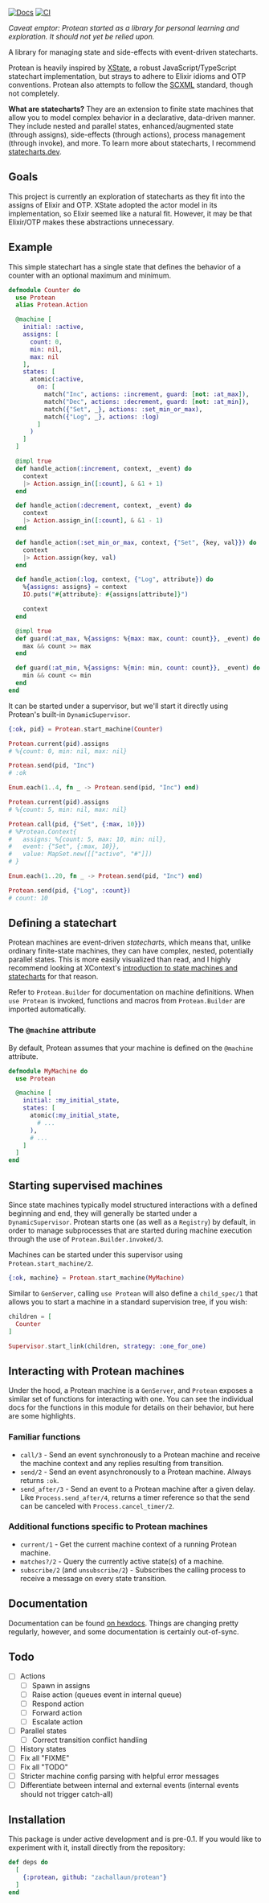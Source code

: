 [![Docs](https://img.shields.io/badge/hexdocs.pm-Docs-informational)](https://hexdocs.pm/protean/) [![CI](https://github.com/zachallaun/protean/actions/workflows/ci.yml/badge.svg)](https://github.com/zachallaun/protean/actions/workflows/ci.yml)

<!-- MDOC !-->

_Caveat emptor: Protean started as a library for personal learning and exploration. It should not yet be relied upon._

A library for managing state and side-effects with event-driven statecharts.

Protean is heavily inspired by [XState](https://xstate.js.org/docs/), a robust JavaScript/TypeScript statechart implementation, but strays to adhere to Elixir idioms and OTP conventions.
Protean also attempts to follow the [SCXML](https://www.w3.org/TR/scxml/) standard, though not completely.

**What are statecharts?**
They are an extension to finite state machines that allow you to model complex behavior in a declarative, data-driven manner.
They include nested and parallel states, enhanced/augmented state (through assigns), side-effects (through actions), process management (through invoke), and more.
To learn more about statecharts, I recommend [statecharts.dev](https://statecharts.dev/).

## Goals

This project is currently an exploration of statecharts as they fit into the assigns of Elixir and OTP.
XState adopted the actor model in its implementation, so Elixir seemed like a natural fit.
However, it may be that Elixir/OTP makes these abstractions unnecessary.

## Example

This simple statechart has a single state that defines the behavior of a counter with an optional maximum and minimum.

```elixir
defmodule Counter do
  use Protean
  alias Protean.Action

  @machine [
    initial: :active,
    assigns: [
      count: 0,
      min: nil,
      max: nil
    ],
    states: [
      atomic(:active,
        on: [
          match("Inc", actions: :increment, guard: [not: :at_max]),
          match("Dec", actions: :decrement, guard: [not: :at_min]),
          match({"Set", _}, actions: :set_min_or_max),
          match({"Log", _}, actions: :log)
        ]
      )
    ]
  ]

  @impl true
  def handle_action(:increment, context, _event) do
    context
    |> Action.assign_in([:count], & &1 + 1)
  end

  def handle_action(:decrement, context, _event) do
    context
    |> Action.assign_in([:count], & &1 - 1)
  end

  def handle_action(:set_min_or_max, context, {"Set", {key, val}}) do
    context
    |> Action.assign(key, val)
  end

  def handle_action(:log, context, {"Log", attribute}) do
    %{assigns: assigns} = context
    IO.puts("#{attribute}: #{assigns[attribute]}")

    context
  end

  @impl true
  def guard(:at_max, %{assigns: %{max: max, count: count}}, _event) do
    max && count >= max
  end

  def guard(:at_min, %{assigns: %{min: min, count: count}}, _event) do
    min && count <= min
  end
end
```

It can be started under a supervisor, but we'll start it directly using Protean's built-in `DynamicSupervisor`.

```elixir
{:ok, pid} = Protean.start_machine(Counter)

Protean.current(pid).assigns
# %{count: 0, min: nil, max: nil}

Protean.send(pid, "Inc")
# :ok

Enum.each(1..4, fn _ -> Protean.send(pid, "Inc") end)

Protean.current(pid).assigns
# %{count: 5, min: nil, max: nil}

Protean.call(pid, {"Set", {:max, 10}})
# %Protean.Context{
#   assigns: %{count: 5, max: 10, min: nil},
#   event: {"Set", {:max, 10}},
#   value: MapSet.new([["active", "#"]])
# }

Enum.each(1..20, fn _ -> Protean.send(pid, "Inc") end)

Protean.send(pid, {"Log", :count})
# count: 10
```

## Defining a statechart

Protean machines are event-driven _statecharts_, which means that, unlike ordinary finite-state machines, they can have complex, nested, potentially parallel states.
This is more easily visualized than read, and I highly recommend looking at XContext's [introduction to state machines and statecharts](https://xstate.js.org/docs/guides/introduction-to-state-machines-and-statecharts/) for that reason.

Refer to `Protean.Builder` for documentation on machine definitions.
When `use Protean` is invoked, functions and macros from `Protean.Builder` are imported automatically.

### The `@machine` attribute

By default, Protean assumes that your machine is defined on the `@machine` attribute.

```elixir
defmodule MyMachine do
  use Protean

  @machine [
    initial: :my_initial_state,
    states: [
      atomic(:my_initial_state,
        # ...
      ),
      # ...
    ]
  ]
end
```

## Starting supervised machines

Since state machines typically model structured interactions with a defined beginning and end, they will generally be started under a `DynamicSupervisor`.
Protean starts one (as well as a `Registry`) by default, in order to manage subprocesses that are started during machine execution through the use of `Protean.Builder.invoked/3`.

Machines can be started under this supervisor using `Protean.start_machine/2`.

```elixir
{:ok, machine} = Protean.start_machine(MyMachine)
```

Similar to `GenServer`, calling `use Protean` will also define a `child_spec/1` that allows you to start a machine in a standard supervision tree, if you wish:

```elixir
children = [
  Counter
]

Supervisor.start_link(children, strategy: :one_for_one)
```

## Interacting with Protean machines

Under the hood, a Protean machine is a `GenServer`, and `Protean` exposes a similar set of functions for interacting with one.
You can see the individual docs for the functions in this module for details on their behavior, but here are some highlights.

### Familiar functions

* `call/3` - Send an event synchronously to a Protean machine and receive the machine context and any replies resulting from transition.
* `send/2` - Send an event asynchronously to a Protean machine. Always returns `:ok`.
* `send_after/3` - Send an event to a Protean machine after a given delay. Like `Process.send_after/4`, returns a timer reference so that the send can be canceled with `Process.cancel_timer/2`.

### Additional functions specific to Protean machines

* `current/1` - Get the current machine context of a running Protean machine.
* `matches?/2` - Query the currently active state(s) of a machine.
* `subscribe/2` (and `unsubscribe/2`) - Subscribes the calling process to receive a message on every state transition.

<!-- MDOC !-->

## Documentation

Documentation can be found [on hexdocs](https://hexdocs.pm/protean/).
Things are changing pretty regularly, however, and some documentation is certainly out-of-sync.

## Todo

- [ ] Actions
  - [ ] Spawn in assigns
  - [ ] Raise action (queues event in internal queue)
  - [ ] Respond action
  - [ ] Forward action
  - [ ] Escalate action
- [ ] Parallel states
  - [ ] Correct transition conflict handling
- [ ] History states
- [ ] Fix all "FIXME"
- [ ] Fix all "TODO"
- [ ] Stricter machine config parsing with helpful error messages
- [ ] Differentiate between internal and external events (internal events should not trigger catch-all)

## Installation

This package is under active development and is pre-0.1. If you would like to experiment with it, install directly from the repository:

```elixir
def deps do
  [
    {:protean, github: "zachallaun/protean"}
  ]
end
```
